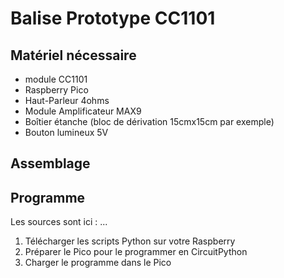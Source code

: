 # Balise Prototype CC1101

## Matériel nécessaire

- module CC1101
- Raspberry Pico
- Haut-Parleur 4ohms
- Module Amplificateur MAX9
- Boîtier étanche (bloc de dérivation 15cmx15cm par exemple)
- Bouton lumineux 5V

## Assemblage


## Programme

Les sources sont ici : ...
1. Télécharger les scripts Python sur votre Raspberry
2. Préparer le Pico pour le programmer en CircuitPython
3. Charger le programme dans le Pico